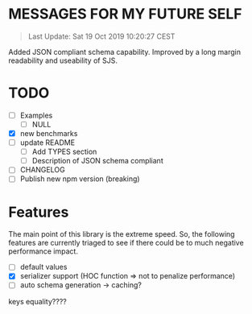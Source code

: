 # MESSAGES FOR MY FUTURE SELF

> Last Update: Sat 19 Oct 2019 10:20:27 CEST

Added JSON compliant schema capability.
Improved by a long margin readability and useability of SJS.

# TODO

- [ ] Examples
  - [ ] NULL
- [x] new benchmarks
- [ ] update README
  - [ ] Add TYPES section
  - [ ] Description of JSON schema compliant
- [ ] CHANGELOG
- [ ] Publish new npm version (breaking)

# Features

The main point of this library is the extreme speed.
So, the following features are currently triaged to see if there could be to much negative performance impact.

- [ ] default values
- [x] serializer support (HOC function => not to penalize performance)
- [ ] auto schema generation -> caching?

keys equality????
